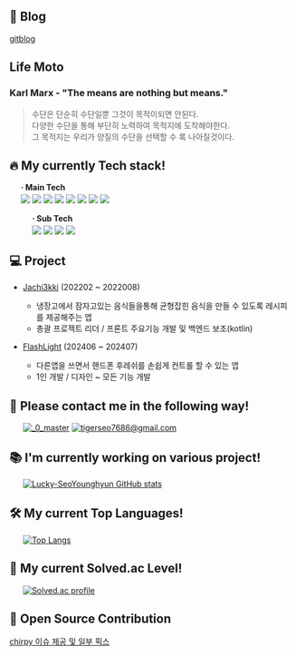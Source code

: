 ## 📝 **Blog**
[gitblog](https://lucky-seoyounghyun.github.io/)

## **Life Moto**
### Karl Marx - "The means are nothing but means."  
> 수단은 단순히 수단일뿐 그것이 목적이되면 안된다.  
다양한 수단을 통해 부단히 노력하여 목적지에 도착해야한다.  
그 목적지는 우리가 양질의 수단을 선택할 수 록 나아질것이다.  

## 🔥 **My currently Tech stack!**
<h4 style="padding-left: 20px; margin-top: 15px;">· Main Tech</h4>
<div style="padding-left: 20px; margin-top: -15px;">  
  <img src="https://img.shields.io/badge/kotlin-7F52FF?style=flat&logo=kotlin&logoColor=white">
  <img src="https://img.shields.io/badge/java-007396?style=flat&logo=java&logoColor=white"> 
  <img src="https://img.shields.io/badge/python-3776AB?style=flat&logo=python&logoColor=white">
  <img src="https://img.shields.io/badge/html5-E34F26?style=flat&logo=html5&logoColor=white"> 
  <img src="https://img.shields.io/badge/slack-4A154B?style=flat&logo=slack&logoColor=white"> 
  <img src="https://img.shields.io/badge/github-181717?style=flat&logo=github&logoColor=white">
  <img src="https://img.shields.io/badge/git-F05032?style=flat&logo=git&logoColor=white">
  <img src="https://img.shields.io/badge/figma-CC6699?style=flat&logo=figma&logoColor=white"> 
  <br/>
<h4  style="padding-left: 20px; margin-top:15px;">· Sub Tech</h4>
<div style="padding-left: 20px; margin-top: -15px;">  
  <img src="https://img.shields.io/badge/c-A8B9CC?style=flat&logo=c&logoColor=white">
  <img src="https://img.shields.io/badge/mysql-4479A1?style=flat&logo=mysql&logoColor=white">
  <img src="https://img.shields.io/badge/javascript-F7DF1E?style=flat&logo=javascript&logoColor=white"> 
  <img src="https://img.shields.io/badge/css-1572B6?style=flat&logo=css3&logoColor=white"> 
</div>
</div>

## 💻 **Project** 
- [Jachi3kki](https://github.com/Lucky-SeoYounghyun/Jachi3kki) (202202 ~ 2022008)
  - 냉장고에서 잠자고있는 음식들을통해 균형잡힌 음식을 만들 수 있도록 레시피를 제공해주는 앱
  - 총괄 프로젝트 리더 / 프론트 주요기능 개발 및 백엔드 보조(kotlin)

- [FlashLight](https://github.com/Lucky-SeoYounghyun/Jachi3kki) (202406 ~ 202407)
  - 다른앱을 쓰면서 핸드폰 후레쉬를 손쉽게 컨트롤 할 수 있는 앱
  - 1인 개발 / 디자인 ~ 모든 기능 개발
 
## 📝 **Please contact me in the following way!** 
&nbsp;&nbsp;&nbsp;&nbsp;&nbsp;
[![_0_master](http://img.shields.io/badge/-instagram-E4405F?style=flat&logo=instagram&logoColor=white)](https://www.instagram.com/lucky_0_master/)
[![tigerseo7686@gmail.com](http://img.shields.io/badge/-tigerseo7686@gmail.com-D14836?style=flat&logo=gmail&logoColor=white)](mailto:tigerseo7686@gmail.com)

## 📚 **I'm currently working on various project!**
&nbsp;&nbsp;&nbsp;&nbsp;&nbsp;
[![Lucky-SeoYounghyun GitHub stats](https://github-readme-stats.vercel.app/api?username=Lucky-SeoYounghyun&show_icons=true&theme=react&hide=stars,contribs&count_private=true)](https://github.com/Lucky-SeoYounghyun)

## 🛠️ **My current Top Languages!**
&nbsp;&nbsp;&nbsp;&nbsp;&nbsp;
[![Top Langs](https://github-readme-stats.vercel.app/api/top-langs/?username=Lucky-SeoYounghyun&layout=compact&theme=react)](https://github.com/Lucky-SeoYounghyun)

## 💪 **My current  Solved.ac Level!**
&nbsp;&nbsp;&nbsp;&nbsp;&nbsp;
[![Solved.ac profile](http://mazassumnida.wtf/api/v2/generate_badge?boj=tjdudgus24)](https://solved.ac/tjdudgus24)

## 💬 **Open Source Contribution**
[chirpy 이슈 제공 및 일부 픽스](https://github.com/cotes2020/jekyll-theme-chirpy/pull/1965)

<!--
**Lucky-SeoYounghyun/Lucky-SeoYounghyun** is a ✨ _special_ ✨ repository because its `README.md` (this file) appears on your GitHub profile.

Here are some ideas to get you started:

- 🔭 I’m currently working on ...
- 🌱 I’m currently learning ...
- 👯 I’m looking to collaborate on ...
- 🤔 I’m looking for help with ...
- 💬 Ask me about ...
- 📫 How to reach me: ...
- 😄 Pronouns: ...
- ⚡ Fun fact: ...
-->
